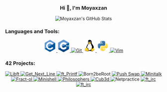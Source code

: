 <h3 align="center">Hi 👋, I'm Moyaxzan</h3>

<p align="center">
  <img src="https://github-readme-stats.vercel.app/api?username=Moyaxzan&bg_color=00000000&title_color=9745f5&icon_color=9f4bff&border_color=9f4bff&text_color=ffffff&show_icons=true" alt="Moyaxzan's GitHub Stats">
</p>

<h3 align="left">Languages and Tools:</h3>
<p align="center">
  <a href="https://www.cprogramming.com/" target="_blank" rel="noreferrer">
    <img src="https://raw.githubusercontent.com/devicons/devicon/master/icons/c/c-original.svg" alt="C" width="40" height="40"/>
  </a>
  <a href="https://cplusplus.com/" target="_blank" rel="noreferrer">
    <img src="https://raw.githubusercontent.com/devicons/devicon/6910f0503efdd315c8f9b858234310c06e04d9c0/icons/cplusplus/cplusplus-original.svg" alt="C++" width="40" height="40"/>
  </a>
  <a href="https://git-scm.com/" target="_blank" rel="noreferrer">
    <img src="https://www.vectorlogo.zone/logos/git-scm/git-scm-icon.svg" alt="Git" width="40" height="40"/>
  </a>
  <a href="https://www.linux.org/" target="_blank" rel="noreferrer">
    <img src="https://raw.githubusercontent.com/devicons/devicon/master/icons/linux/linux-original.svg" alt="Linux" width="40" height="40"/>
  </a>
  <a href="https://www.python.org" target="_blank" rel="noreferrer">
    <img src="https://raw.githubusercontent.com/devicons/devicon/master/icons/python/python-original.svg" alt="Python" width="40" height="40"/>
  </a>
  <a href="https://www.vim.org/" target="_blank" rel="noreferrer">
    <img src="https://upload.wikimedia.org/wikipedia/commons/thumb/9/9f/Vimlogo.svg/1022px-Vimlogo.svg.png" alt="Vim" width="35" height="40"/>
  </a>
</p>

<h3 align="left">42 Projects:</h3>
<p align="center">
  <a href="https://github.com/Moyaxzan/42-Libft" target="_blank" rel="noreferrer">
    <img src="https://github.com/ayogun/42-project-badges/blob/main/badges/libftm.png" alt="Libft" width="100" height="100"/>
  </a>
  <a href="https://github.com/Moyaxzan/42-Get_Next_Line" target="_blank" rel="noreferrer">
    <img src="https://github.com/ayogun/42-project-badges/blob/main/badges/get_next_linem.png" alt="Get_Next_Line" width="100" height="100"/>
  </a>
  <a href="https://github.com/Moyaxzan/42-ft_printf" target="_blank" rel="noreferrer">
    <img src="https://github.com/ayogun/42-project-badges/blob/main/badges/ft_printfe.png"     alt="ft_Printf" width="100" height="100"/>
  </a>
  <a target="_blank" rel="noreferrer">
    <img src="https://github.com/ayogun/42-project-badges/blob/main/badges/born2berootm.png" 
alt="Born2beRoot" width="100" height="100"/>
  </a>
  <a href="https://github.com/Moyaxzan/42-Push_Swap" target="_blank" rel="noreferrer">
    <img src="https://github.com/ayogun/42-project-badges/blob/main/badges/push_swapm.png" alt="Push Swap" width="100" height="100"/>
  </a>
  <a href="https://github.com/Moyaxzan/42-Minitalk" target="_blank" rel="noreferrer">
    <img src="https://github.com/ayogun/42-project-badges/blob/main/badges/minitalkm.png" alt="Minitalk" width="100" height="100"/>
  </a>
  <a href="https://github.com/Moyaxzan/42-fract-ol" target="_blank" rel="noreferrer">
    <img src="https://github.com/ayogun/42-project-badges/blob/main/badges/fract-olm.png" alt="Fract-ol" width="100" height="100"/>
  </a>
  <a href="https://github.com/Moyaxzan/42-Minishell" target="_blank" rel="noreferrer">
    <img src="https://github.com/ayogun/42-project-badges/blob/main/badges/minishellm.png" alt="Minishell" width="100" height="100"/>
  </a>
  <a href="https://github.com/Moyaxzan/42-Philosopher" target="_blank" rel="noreferrer">
    <img src="https://github.com/ayogun/42-project-badges/blob/main/badges/philosopherse.png" alt="Philosophers" width="100" height="100"/>
  </a>
  <a href="https://github.com/Moyaxzan/42-cub3d" target="_blank" rel="noreferrer">
    <img src="https://github.com/ayogun/42-project-badges/blob/main/badges/cub3dm.png" alt="Cub3d" width="100" height="100"/>
  </a>
  <a target="_blank" rel="noreferrer">
    <img src="https://github.com/ayogun/42-project-badges/blob/main/badges/netpracticem.png" alt="Netpractice" width="100" height="100"/>
  </a>
  <a href="https://github.com/Moyaxzan/42-pool-CPP" target="_blank" rel="noreferrer">
    <img src="https://github.com/ayogun/42-project-badges/blob/main/badges/cppm.png" alt="ft_irc" width="100" height="100"/>
  </a>
  <a href="https://github.com/Moyaxzan/42-ft_irc" target="_blank" rel="noreferrer">
    <img src="https://github.com/ayogun/42-project-badges/blob/main/badges/ft_ircm.png" alt="ft_irc" width="100" height="100"/>
  </a>
</p>
